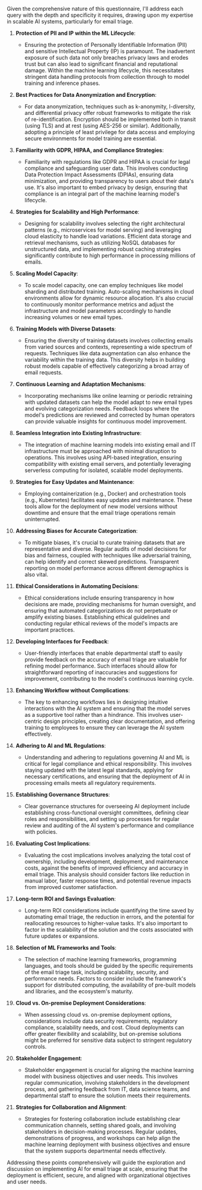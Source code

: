 Given the comprehensive nature of this questionnaire, I'll address each query with the depth and specificity it requires, drawing upon my expertise in scalable AI systems, particularly for email triage.

1. **Protection of PII and IP within the ML Lifecycle**:
   - Ensuring the protection of Personally Identifiable Information (PII) and sensitive Intellectual Property (IP) is paramount. The inadvertent exposure of such data not only breaches privacy laws and erodes trust but can also lead to significant financial and reputational damage. Within the machine learning lifecycle, this necessitates stringent data handling protocols from collection through to model training and inference phases.

2. **Best Practices for Data Anonymization and Encryption**:
   - For data anonymization, techniques such as k-anonymity, l-diversity, and differential privacy offer robust frameworks to mitigate the risk of re-identification. Encryption should be implemented both in transit (using TLS) and at rest (using AES-256 or similar). Additionally, adopting a principle of least privilege for data access and employing secure environments for model training are essential.

3. **Familiarity with GDPR, HIPAA, and Compliance Strategies**:
   - Familiarity with regulations like GDPR and HIPAA is crucial for legal compliance and safeguarding user data. This involves conducting Data Protection Impact Assessments (DPIAs), ensuring data minimization, and providing transparency to users about their data's use. It's also important to embed privacy by design, ensuring that compliance is an integral part of the machine learning model's lifecycle.

4. **Strategies for Scalability and High Performance**:
   - Designing for scalability involves selecting the right architectural patterns (e.g., microservices for model serving) and leveraging cloud elasticity to handle load variations. Efficient data storage and retrieval mechanisms, such as utilizing NoSQL databases for unstructured data, and implementing robust caching strategies significantly contribute to high performance in processing millions of emails.

5. **Scaling Model Capacity**:
   - To scale model capacity, one can employ techniques like model sharding and distributed training. Auto-scaling mechanisms in cloud environments allow for dynamic resource allocation. It's also crucial to continuously monitor performance metrics and adjust the infrastructure and model parameters accordingly to handle increasing volumes or new email types.

6. **Training Models with Diverse Datasets**:
   - Ensuring the diversity of training datasets involves collecting emails from varied sources and contexts, representing a wide spectrum of requests. Techniques like data augmentation can also enhance the variability within the training data. This diversity helps in building robust models capable of effectively categorizing a broad array of email requests.

7. **Continuous Learning and Adaptation Mechanisms**:
   - Incorporating mechanisms like online learning or periodic retraining with updated datasets can help the model adapt to new email types and evolving categorization needs. Feedback loops where the model's predictions are reviewed and corrected by human operators can provide valuable insights for continuous model improvement.

8. **Seamless Integration into Existing Infrastructure**:
   - The integration of machine learning models into existing email and IT infrastructure must be approached with minimal disruption to operations. This involves using API-based integration, ensuring compatibility with existing email servers, and potentially leveraging serverless computing for isolated, scalable model deployments.

9. **Strategies for Easy Updates and Maintenance**:
   - Employing containerization (e.g., Docker) and orchestration tools (e.g., Kubernetes) facilitates easy updates and maintenance. These tools allow for the deployment of new model versions without downtime and ensure that the email triage operations remain uninterrupted.

10. **Addressing Biases for Accurate Categorization**:
    - To mitigate biases, it's crucial to curate training datasets that are representative and diverse. Regular audits of model decisions for bias and fairness, coupled with techniques like adversarial training, can help identify and correct skewed predictions. Transparent reporting on model performance across different demographics is also vital.

11. **Ethical Considerations in Automating Decisions**:
    - Ethical considerations include ensuring transparency in how decisions are made, providing mechanisms for human oversight, and ensuring that automated categorizations do not perpetuate or amplify existing biases. Establishing ethical guidelines and conducting regular ethical reviews of the model's impacts are important practices.

12. **Developing Interfaces for Feedback**:
    - User-friendly interfaces that enable departmental staff to easily provide feedback on the accuracy of email triage are valuable for refining model performance. Such interfaces should allow for straightforward reporting of inaccuracies and suggestions for improvement, contributing to the model's continuous learning cycle.

13. **Enhancing Workflow without Complications**:
    - The key to enhancing workflows lies in designing intuitive interactions with the AI system and ensuring that the model serves as a supportive tool rather than a hindrance. This involves user-centric design principles, creating clear documentation, and offering training to employees to ensure they can leverage the AI system effectively.

14. **Adhering to AI and ML Regulations**:
    - Understanding and adhering to regulations governing AI and ML is critical for legal compliance and ethical responsibility. This involves staying updated with the latest legal standards, applying for necessary certifications, and ensuring that the deployment of AI in processing emails meets all regulatory requirements.

15. **Establishing Governance Structures**:
    - Clear governance structures for overseeing AI deployment include establishing cross-functional oversight committees, defining clear roles and responsibilities, and setting up processes for regular review and auditing of the AI system's performance and compliance with policies.

16. **Evaluating Cost Implications**:
    - Evaluating the cost implications involves analyzing the total cost of ownership, including development, deployment, and maintenance costs, against the benefits of improved efficiency and accuracy in email triage. This analysis should consider factors like reduction in manual labor, faster response times, and potential revenue impacts from improved customer satisfaction.

17. **Long-term ROI and Savings Evaluation**:
    - Long-term ROI considerations include quantifying the time saved by automating email triage, the reduction in errors, and the potential for reallocating resources to higher-value tasks. It's also important to factor in the scalability of the solution and the costs associated with future updates or expansions.

18. **Selection of ML Frameworks and Tools**:
    - The selection of machine learning frameworks, programming languages, and tools should be guided by the specific requirements of the email triage task, including scalability, security, and performance needs. Factors to consider include the framework's support for distributed computing, the availability of pre-built models and libraries, and the ecosystem's maturity.

19. **Cloud vs. On-premise Deployment Considerations**:
    - When assessing cloud vs. on-premise deployment options, considerations include data security requirements, regulatory compliance, scalability needs, and cost. Cloud deployments can offer greater flexibility and scalability, but on-premise solutions might be preferred for sensitive data subject to stringent regulatory controls.

20. **Stakeholder Engagement**:
    - Stakeholder engagement is crucial for aligning the machine learning model with business objectives and user needs. This involves regular communication, involving stakeholders in the development process, and gathering feedback from IT, data science teams, and departmental staff to ensure the solution meets their requirements.

21. **Strategies for Collaboration and Alignment**:
    - Strategies for fostering collaboration include establishing clear communication channels, setting shared goals, and involving stakeholders in decision-making processes. Regular updates, demonstrations of progress, and workshops can help align the machine learning deployment with business objectives and ensure that the system supports departmental needs effectively.

Addressing these points comprehensively will guide the exploration and discussion on implementing AI for email triage at scale, ensuring that the deployment is efficient, secure, and aligned with organizational objectives and user needs.